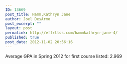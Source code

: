 ```yaml
---
ID: 13669
post_title: Hamm,Kathryn Jane
author: Joel DesArmo
post_excerpt: ""
layout: post
permalink: http://effrtlss.com/hammkathryn-jane-4/
published: true
post_date: 2012-11-02 20:56:16
---
```

<p>Average GPA in Spring 2012 for first course listed: 2.969</p>